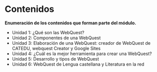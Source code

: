 # Contenidos

**Enumeración de los contenidos que forman parte del módulo.**

*   Unidad 1: ¿Qué son las WebQuest?
*   Unidad 2: Componentes de una WebQuest
*   Unidad 3: Elaboración de una WebQuest: creador de WebQuest de CATEDU, webquest Creator y Google Sites
*   Unidad 4: ¿Cuál es la mejor herramienta para crear una WebQuest?
*   Unidad 5: Desarrollo y tipos de WebQuest
*   Unidad 6: WebQuest de Lengua castellana y Literatura en la red

